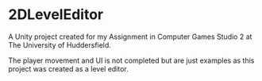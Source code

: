 # 2DLevelEditor

A Unity project created for my Assignment in Computer Games Studio 2 at The University of Huddersfield.

The player movement and UI is not completed but are just examples as this project was created as a level editor.
